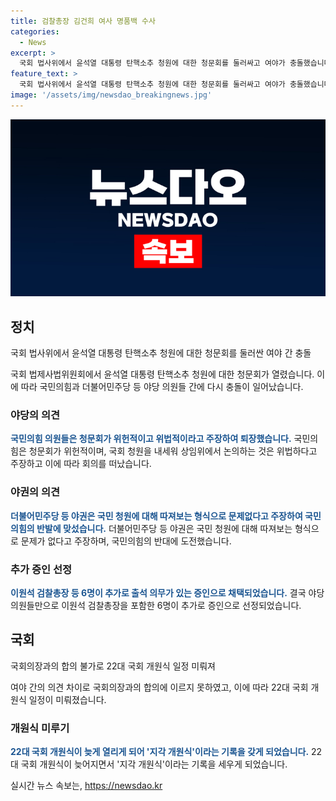 ```yaml
---
title: 검찰총장 김건희 여사 명품백 수사
categories:
  - News
excerpt: >
  국회 법사위에서 윤석열 대통령 탄핵소추 청원에 대한 청문회를 둘러싸고 여야가 충돌했습니다. 국민의힘 의원들은 청문회 위헌적·위법적이라며 퇴장하고, 야당은 김건희 여사 수사를 확인하기 위해 이원석 검찰총장의 증인 출석을 강행했습니다. 야당 의원들만으로 추가 증인 채택되었고, 국회의장과의 합의 없이 본회의 일정이 미뤄졌습니다. 이로써 22대 국회는 역사상 가장 늦은 지각 개원식을 갖게 됐습니다. (요약문)
feature_text: >
  국회 법사위에서 윤석열 대통령 탄핵소추 청원에 대한 청문회를 둘러싸고 여야가 충돌했습니다. 국민의힘 의원들은 청문회 위헌적·위법적이라며 퇴장하고, 야당은 김건희 여사 수사를 확인하기 위해 이원석 검찰총장의 증인 출석을 강행했습니다. 야당 의원들만으로 추가 증인 채택되었고, 국회의장과의 합의 없이 본회의 일정이 미뤄졌습니다. 이로써 22대 국회는 역사상 가장 늦은 지각 개원식을 갖게 됐습니다. (요약문)
image: '/assets/img/newsdao_breakingnews.jpg'
---
```


<p><img src="/assets/img/newsdao_breakingnews.jpg" alt="ontimetimes 속보" /></p>

<h2 data-ke-size="size26">정치</h2>

<p>국회 법사위에서 윤석열 대통령 탄핵소추 청원에 대한 청문회를 둘러싼 여야 간 충돌</p>

<p data-ke-size="size16">국회 법제사법위원회에서 윤석열 대통령 탄핵소추 청원에 대한 청문회가 열렸습니다. 이에 따라 국민의힘과 더불어민주당 등 야당 의원들 간에 다시 충돌이 일어났습니다.</p>

<h3>야당의 의견</h3>

<p><b><span style="color: #1a5490;">국민의힘 의원들은 청문회가 위헌적이고 위법적이라고 주장하여 퇴장했습니다.</span></b>
국민의힘은 청문회가 위헌적이며, 국회 청원을 내세워 상임위에서 논의하는 것은 위법하다고 주장하고 이에 따라 회의를 떠났습니다.</p>

<h3>야권의 의견</h3>

<p><b><span style="color: #1a5490;">더불어민주당 등 야권은 국민 청원에 대해 따져보는 형식으로 문제없다고 주장하여 국민의힘의 반발에 맞섰습니다.</span></b>
더불어민주당 등 야권은 국민 청원에 대해 따져보는 형식으로 문제가 없다고 주장하며, 국민의힘의 반대에 도전했습니다.</p>

<h3>추가 증인 선정</h3>

<p><b><span style="color: #1a5490;">이원석 검찰총장 등 6명이 추가로 출석 의무가 있는 증인으로 채택되었습니다.</span></b>
결국 야당 의원들만으로 이원석 검찰총장을 포함한 6명이 추가로 증인으로 선정되었습니다.</p>

<h2 data-ke-size="size26">국회</h2>

<p>국회의장과의 합의 불가로 22대 국회 개원식 일정 미뤄져</p>

<p data-ke-size="size16">여야 간의 의견 차이로 국회의장과의 합의에 이르지 못하였고, 이에 따라 22대 국회 개원식 일정이 미뤄졌습니다.</p>

<h3>개원식 미루기</h3>

<p><b><span style="color: #1a5490;">22대 국회 개원식이 늦게 열리게 되어 '지각 개원식'이라는 기록을 갖게 되었습니다.</span></b>
22대 국회 개원식이 늦어지면서 '지각 개원식'이라는 기록을 세우게 되었습니다.</p>
실시간 뉴스 속보는, <a href="https://newsdao.kr" rel="dofollow">https://newsdao.kr</a>


